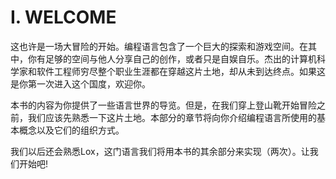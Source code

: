 # I. WELCOME


这也许是一场大冒险的开始。编程语言包含了一个巨大的探索和游戏空间。在其中，你有足够的空间与他人分享自己的创作，或者只是自娱自乐。杰出的计算机科学家和软件工程师穷尽整个职业生涯都在穿越这片土地，却从未到达终点。如果这是你第一次进入这个国度，欢迎你。


本书的内容为你提供了一些语言世界的导览。但是，在我们穿上登山靴开始冒险之前，我们应该先熟悉一下这片土地。本部分的章节将向你介绍编程语言所使用的基本概念以及它们的组织方式。


我们以后还会熟悉Lox，这门语言我们将用本书的其余部分来实现（两次）。让我们开始吧!
